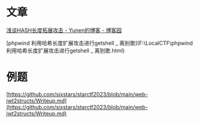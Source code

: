 # 文章
[浅谈HASH长度拓展攻击 - Yunen的博客 - 博客园](https://www.cnblogs.com/yunen/p/13624595.html)

[phpwind 利用哈希长度扩展攻击进行getshell _ 离别歌](F:\LocalCTF\phpwind 利用哈希长度扩展攻击进行getshell _ 离别歌.html)

# 例题
[https://github.com/sixstars/starctf2023/blob/main/web-jwt2structs/Writeup.md](https://github.com/sixstars/starctf2023/blob/main/web-jwt2structs/Writeup.md)
